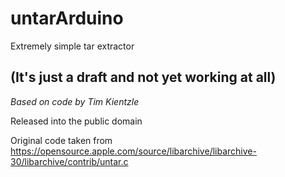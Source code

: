 # untarArduino
Extremely simple tar extractor

## (It's just a draft and not yet working at all)

*Based on code by Tim Kientzle*

Released into the public domain

Original code taken from https://opensource.apple.com/source/libarchive/libarchive-30/libarchive/contrib/untar.c
